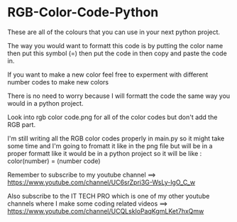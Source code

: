 # RGB-Color-Code-Python
These are all of the colours that you can use in your next python project. 

The way you would want to formatt this code is by putting the color name then put this symbol (=) then put the code in then copy and paste the code in.

If you want to make a new color feel free to experment with different number codes to make new colors

There is no need to worry because I will formatt the code the same way you would in a python project.

Look into rgb color code.png for all of the color codes but don't add the RGB part. 

I'm still writing all the RGB color codes properly in main.py so it might take some time and I'm going to fromatt it like in the png file but will be in a proper formatt like it would be in a python project so it will be like : color(number) = (number code)

Remember to subscribe to my youtube channel ==> https://www.youtube.com/channel/UC6srZpri3G-WsLy-lgO_C_w

Also subscribe to the IT TECH PRO which is one of my other youtube channels where I make some coding related videos ==> https://www.youtube.com/channel/UCQLskloPaqKgmLKet7hxQmw
